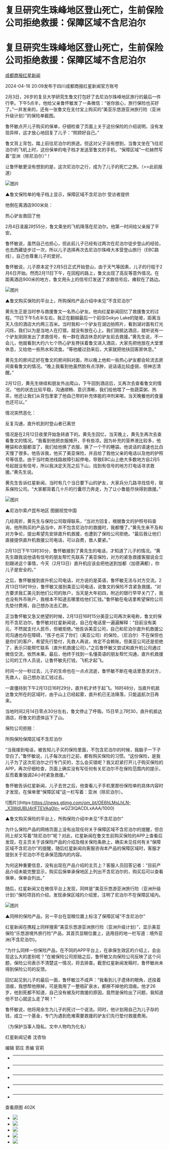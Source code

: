 # 复旦研究生珠峰地区登山死亡，生前保险公司拒绝救援：保障区域不含尼泊尔

# 复旦研究生珠峰地区登山死亡，生前保险公司拒绝救援：保障区域不含尼泊尔

[](https://news.qq.com/omn/author/8QMW235U5YQeuzo%3D)

[成都商报红星新闻](https://news.qq.com/omn/author/8QMW235U5YQeuzo%3D)

2024-04-16 20:09发布于四川成都商报红星新闻官方账号

2月3日，26岁的复旦大学研究生鲁文打包好了去尼泊尔珠峰地区旅行的最后一件行李。下午5点半，他给父亲鲁怀敏发了一条微信：“爸你放心，旅行保险也买好了。”一并发来的，还有一张鲁文在支付宝上购买的“美亚乐悠游亚洲旅行险（亚洲升级计划）”的保险单截图。

鲁怀敏点开儿子购买的保单，仔细检查了页面上关于这份保险的介绍说明，没有发现异样，这才放心地回复了儿子：“照顾好自己。”

鲁文背上背包，踏上前往尼泊尔的旅途。但这对父子没有想到，当鲁文坐在飞往尼泊尔的飞机上时，这份保单的电子档才发送至鲁文的手机，“保障区域”一栏赫然写着“亚洲（除尼泊尔）”！

让鲁怀敏更没有想到的是，这次尼泊尔之行，成为了儿子的死亡之旅。（>>此前报道）

![图片](https:https://inews.gtimg.com/om_bt/OAQb2OH0vD3IKD8K22U7ZCs7GCaD1Wo6qu1Io34kv1Oo0AA/641)

▲鲁文保险单的电子档上显示，保障区域不含尼泊尔 受访者提供

他倒在离酒店900米处：

热心驴友救回了他

2月4日凌晨2时55分，鲁文乘坐的飞机降落在尼泊尔。他第一时间给父亲报了平安。

鲁怀敏说，虽然自己也担心，但此前儿子已经有过两次在尼泊尔徒步登山的经验，也去西藏徒步过一次，所以儿子选择再次去尼泊尔珠峰大本营登山旅行（EBC路线），自己也尊重儿子的爱好。

鲁怀敏说，儿子原本定于2月5日正式开始登山，由于天气等因素，儿子的行程于2月6日开始。然而2月11日下午，在回程的路上，鲁文出现了高反等意外情况。在距离酒店900米的地方，鲁文用头上的信号灯发送了求救信号后，瘫软在了路边。

![图片](https:https://inews.gtimg.com/om_bt/OiAdCoUeKqJounFjsSuDvw1hq3wTUZ63G7gn9SVksxp_AAA/1000)

▲鲁文购买保险的平台上，所购保险产品介绍中未见“不含尼泊尔”

黄先生正是当时参与救援鲁文一名热心驴友。他向红星新闻回忆了救援鲁文的过程。“11日下午5点半左右，我正在翻越最后一个前往Gokyo
Lake的陡坡，距离当天入住的酒店大约两三百米。当时我和一个驴友在湖边拍照片，看到湖对面有灯光闪烁，我们以为是当地人在打猎，就没有放在心上。我们刚抵达酒店，就听说有一个驴友刚刚发出了求救信号，有一群在酒店休息的驴友前去救援。”黄先生说，不一会儿，他就看到大约六七个热心驴友搀扶着鲁文进入酒店，大家先把他放在大堂里休息，又给他一些热水和流食。“等他缓过劲来后，大家就把他扶回客房休息。”

黄先生的房间正好在鲁文的房间斜对面，所以晚上他和一些热心驴友都会轮流去房间查看鲁文的情况。“晚上我看到他虽然脸有点浮肿，说话语比较虚弱，但神志清醒。”

2月12日，黄先生继续和朋友外出爬山，下午回到酒店后，又再次去查看鲁文的情况，“他的状态比较平稳，沟通顺畅、意识清晰，我们给他喂了一些蔬菜粥、热茶，他还让我们从背包里拿了他自己带的补充体能的冲剂来喝，当天晚餐他的食量也还可以。”

情况突然恶化：

反复沟通，直升机到时登山者已离世

情况是在2月12日夜里开始急转直下的。黄先生回忆，当天晚上，黄先生再次去查看鲁文的情况。“我看到他把衣服摊开，手有些凉。因为补充的营养液比较多，他睡袋和衣服都湿了，我们给他换了衣服，换了一个干的睡袋。他说话的语速也比白天慢了很多。他告诉我，他买了美亚保险，并且给了我他父亲的电话以及他的护照号等信息。由于当时南池线路故障引起停电，导致EBC山上绝大多数地方自2月5号起就没有信号，所以我决定天亮之后下山，找到有信号的地方打电话寻求救援。”黄先生说。

黄先生告诉红星新闻，当时有几个当日要下山的驴友，大家兵分几路寻找信号，联系保险公司。“大家都背着几十斤的行囊尽力奔走，为了让小鲁能尽快得到救援。”

![图片](https:https://inews.gtimg.com/om_bt/O6tAajVyBegpz8MZcjqCe7vhFiVLMnPgt33XF2h-HBFIgAA/641)

▲尼泊尔索卢昆布地区 图据视觉中国

几经周折，黄先生与保险公司取得联系，“当对方回复，根据鲁文的护照号码查询，他所购买的产品当中，并不包含尼泊尔的救援时，我都懵了。”黄先生来不及和对方争论，提出希望先安排直升机救援，也遭到了保险公司拒绝。“最后我让他们直接提供直升机救援公司电话，可以自费，救人要紧。”

2月13日下午13时30分，鲁怀敏接到了黄先生的电话，才知道了儿子的情况。“黄先生跟我说他请有信号的朋友帮忙先联系了美亚保险，对方的紧急救援客服说会立刻跟进这个事情，今天（2月13日）直升机应该会把他送到加都（加德满都），你儿子是安全的。”

之后，鲁怀敏接到直升机公司电话，对方说的是英语，鲁怀敏无法与对方交流。2月13日15时19分，鲁怀敏又接到美亚公司电话，说鲁文的保险不含紧急救援。“对方要求我汇美元到他们公司的账户，当天是大年初四，附近的银行早早关门了，我也没有外币账户，我根本不知道去哪里给他们汇钱。”鲁怀敏在电话里希望保险公司先垫付费用，自己想办法去汇款。

正当鲁怀敏又急又绝望的时候，2月13日16时15分美亚公司再次来电称，鲁文的保险不含尼泊尔。鲁怀敏对红星新闻说，自己在电话里一遍遍解释：“目前没有美元，不然就支付人民币，但被拒绝。”他告诉美亚公司，自己和尼泊尔直升机救援公司沟通也存在障碍，“孩子也买了你们（美亚公司）的保险，（尼泊尔）不在保但也是你们的客户，希望先行垫付，先救人再说，肯定不会赖账。但美亚公司还是拒绝了，表示只能帮忙联系（直升机救援公司）。”之后鲁怀敏又尝试和直升机公司通过微信交流，依然未果。最后，他终于找到一名懂英语的朋友帮忙沟通，直升机救援公司的工作人员说，让鲁怀敏先打钱，飞机才起飞。

时间一分一秒过去，儿子的生命也在一点点流逝，鲁怀敏不断在电话里恳求对方，先救人，自己想办法汇钱过去。

一直僵持到下午2月13日16时29分，直升机才终于起飞。16时48分，当直升机抵达鲁文所在的区域时，由于山上已经起雾，直升机已无法降落，只能返航次日再来。

当地时间2月14日零点30分左右，鲁文停止了呼吸。15日早上7时30，直升机抵达酒店，将鲁文的遗体运下了山。

保险公司拒赔：

所购保险保障区域不含尼泊尔

“当我接到电话，被告知儿子买的保险里面，不包含尼泊尔的时候，我脑子一下子空白了。”鲁怀敏说，儿子每次出行之前，都有购买保险的习惯。“这份保险，是我儿子为了这次尼泊尔之行专门买的，怎么会买错呢？我又赶紧打开儿子购买保险的APP，再次仔细检查，页面上确实没有写任何有关尼泊尔不在保险范围内的提示，反而着重强调24小时紧急救援。”

鲁怀敏告诉红星新闻，儿子去世之后，他查看儿子手机里那份保险单的具体内容时才发现，在保单里“保障区域”这一栏写着：亚洲（除尼泊尔）。

![图片](https:https://inews.gtimg.com/om_bt/OE6hLMsLhLN-_X3WdUBU4rlFTEVAq0ln-
wQZ3IQACDLxAAA/1000)

▲鲁文购买保险的平台上，所购保险介绍中未见“不含尼泊尔”

为什么保险产品的网络页面上没有出现任何关于保障区域不含尼泊尔的提醒，但合同上却又写着“除尼泊尔”呢？对此，红星新闻在鲁文生前购买保险的APP上查看后发现，在主页关于该保险产品的介绍及相关保险条款上，确实未见任何有关“保障区域不含尼泊尔”的提醒，随后红星新闻向客服咨询本产品的保障区域时，客服才提到关于尼泊尔不在承保范围内的内容。

为何这种重要信息，没有出现在产品介绍的主页上？客服人员回答记者：“目前产品介绍未能完整显示，购买后保单承保地区上列出不含尼泊尔的，购买后可以查看保单，保单会列出。”

随后，红星新闻又在微信平台上发现，同样是“美亚乐悠游亚洲旅行险（亚洲升级计划）”保险项目的介绍，发现承保区域的介绍里，注明了尼泊尔不在保障区域内。

![图片](https:https://inews.gtimg.com/om_bt/OQDTgm8w7V3Nbk4K5PTsigskdP9vXDWHBgJCV6ZUeJFR4AA/641)

▲同样的保险产品，另一平台在显眼位置上标注了保障区域“不含尼泊尔”

红星新闻在携程上同样搜索“美亚乐悠游亚洲旅行险（亚洲升级计划）”，显示美亚保险“乐悠游境外旅行险”产品，其首页显眼位置上，适用目的地一栏写道：境外亚洲(不含尼泊尔)。

“为什么同样一份保险产品，在不同的APP平台上，在承保生效区的介绍上，会出现这么大的差别呢？”在被保险公司拒赔之后，鲁怀敏又向保险公司反映了这个问题，保险公司表示不清楚这一情况，将去排查。截至红星新闻发稿时，鲁怀敏尚未得到保险公司的反馈。

回忆起见到儿子的最后一面，鲁怀敏泣不成声：“我看到儿子遗体的眼角，还挂着泪痕，我想帮他擦掉，可是我用了一整瓶矿泉水，都擦不掉他的泪痕。他才26岁，他到死都不知道，自己没有被及时救援的原因，竟然是保险出了问题，我知道他不甘心就这么走了啊！”

鲁怀敏说，他将用余生为儿子的死讨一个说法。同时，他计划用自己为儿子存的钱，成立一个基金，专门为遇到危难需要救援的驴友们先行垫付救援费用。

（为保护当事人隐私，文中人物均为化名）

红星新闻记者 沈杏怡

编辑 郭庄 责编 官莉

  *  ______

  * ______

  * ______

  * ______

  * ______

查看原图 402K

  * ![](https:https://inews.gtimg.com/om_bt/OAQb2OH0vD3IKD8K22U7ZCs7GCaD1Wo6qu1Io34kv1Oo0AA/641)
  * ![](https:https://inews.gtimg.com/om_bt/OiAdCoUeKqJounFjsSuDvw1hq3wTUZ63G7gn9SVksxp_AAA/1000)
  * ![](https:https://inews.gtimg.com/om_bt/O6tAajVyBegpz8MZcjqCe7vhFiVLMnPgt33XF2h-HBFIgAA/641)
  * ![](https:https://inews.gtimg.com/om_bt/OE6hLMsLhLN-_X3WdUBU4rlFTEVAq0ln-wQZ3IQACDLxAAA/1000)
  * ![](https:https://inews.gtimg.com/om_bt/OQDTgm8w7V3Nbk4K5PTsigskdP9vXDWHBgJCV6ZUeJFR4AA/641)


